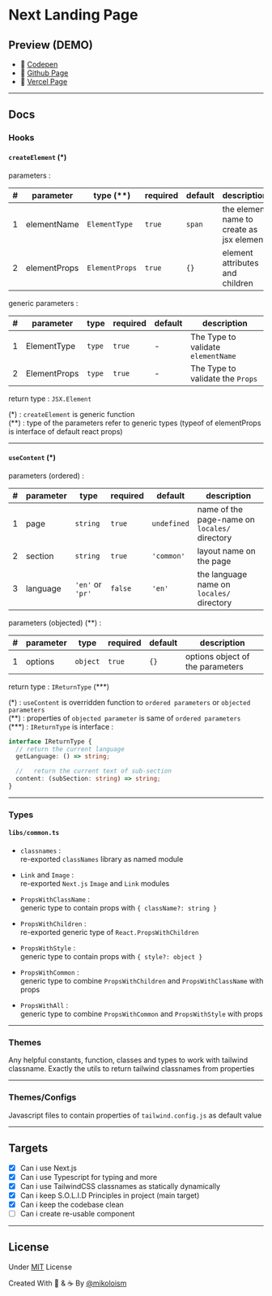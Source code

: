 # Next Landing Page

## Preview (DEMO)

- 🚧 [Codepen][codepen-preview-link]
- 🚧 [Github Page][github-page-link]
- 🚧 [Vercel Page][vercel-page-link]

---

## Docs

### Hooks

#### `createElement` (\*)

parameters :

| #   | parameter    | type (\*\*)    | required | default | description                               |
| --- | ------------ | -------------- | -------- | ------- | ----------------------------------------- |
| 1   | elementName  | `ElementType`  | `true`   | `span`  | the element name to create as jsx element |
| 2   | elementProps | `ElementProps` | `true`   | `{}`    | element attributes and children           |

generic parameters :

| #   | parameter    | type   | required | default | description                        |
| --- | ------------ | ------ | -------- | ------- | ---------------------------------- |
| 1   | ElementType  | `type` | `true`   | -       | The Type to validate `elementName` |
| 2   | ElementProps | `type` | `true`   | -       | The Type to validate the `Props`   |

return type : `JSX.Element`

(\*) : `createElement` is generic function\
(\*\*) : type of the parameters refer to generic types (typeof of elementProps is interface of default react props)

---

#### `useContent` (\*)

parameters (ordered) :

| #   | parameter | type             | required | default     | description                                   |
| --- | --------- | ---------------- | -------- | ----------- | --------------------------------------------- |
| 1   | page      | `string`         | `true`   | `undefined` | name of the page-name on `locales/` directory |
| 2   | section   | `string`         | `true`   | `'common'`  | layout name on the page                       |
| 3   | language  | `'en'` or `'pr'` | `false`  | `'en'`      | the language name on `locales/` directory     |

parameters (objected) (\*\*) :

| #   | parameter | type     | required | default | description                      |
| --- | --------- | -------- | -------- | ------- | -------------------------------- |
| 1   | options   | `object` | `true`   | `{}`    | options object of the parameters |

return type : `IReturnType` (\*\*\*)

(\*) : `useContent` is overridden function to `ordered parameters` or `objected parameters`\
(\*\*) : properties of `objected parameter` is same of `ordered parameters`\
(\*\*\*) : `IReturnType` is interface :

```typescript
interface IReturnType {
  // return the current language
  getLanguage: () => string;

  //   return the current text of sub-section
  content: (subSection: string) => string;
}
```

---

### Types

#### `libs/common.ts`

- `classnames` :\
  re-exported `classNames` library as named module

- `Link` and `Image` :\
  re-exported `Next.js` `Image` and `Link` modules

- `PropsWithClassName` :\
  generic type to contain props with `{ className?: string }`

- `PropsWithChildren` :\
  re-exported generic type of `React.PropsWithChildren`

- `PropsWithStyle` :\
  generic type to contain props with `{ style?: object }`

- `PropsWithCommon` :\
  generic type to combine `PropsWithChildren` and `PropsWithClassName` with props

- `PropsWithAll` :\
  generic type to combine `PropsWithCommon` and `PropsWithStyle` with props

---

### Themes

Any helpful constants, function, classes and types to work with tailwind classname. Exactly the utils to return tailwind classnames from properties

---

### Themes/Configs

Javascript files to contain properties of `tailwind.config.js` as default value

---

## Targets

- [x] Can i use Next.js
- [x] Can i use Typescript for typing and more
- [x] Can i use TailwindCSS classnames as statically dynamically
- [x] Can i keep S.O.L.I.D Principles in project (main target)
- [x] Can i keep the codebase clean
- [ ] Can i create re-usable component

---

## License

Under [MIT][mit-license-file-path] License

Created With 🧠 & ☕ By [@mikoloism][github-link]

<!-- LINKS -->

[github-link]: https://github.com/mikoloism "click here to see another projects and social links"
[mit-license-file-path]: ./LICENSE "click here to see license file"
[codepen-preview-link]: https://codepen.io/miko-github
[github-page-link]: https://mikoloism.github.io/mikoloism
[vercel-page-link]: https://course-leap.vercel.app
